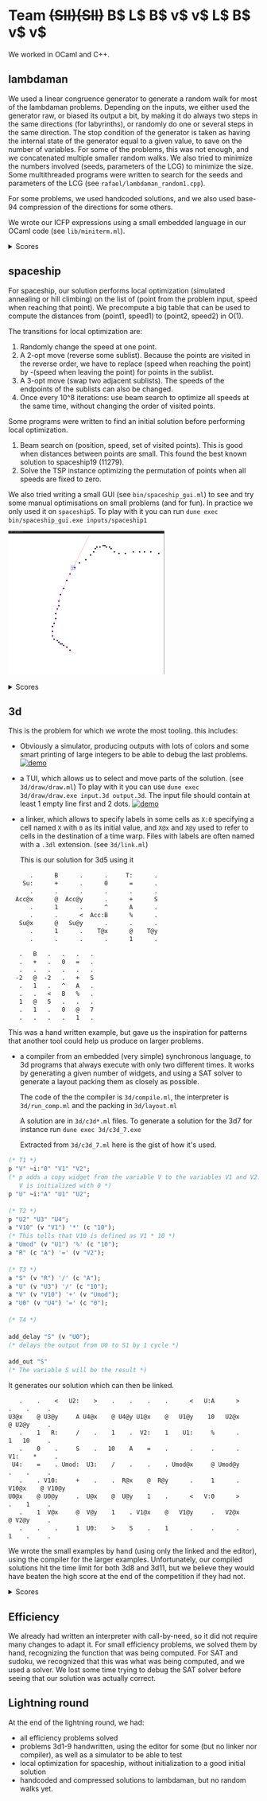 # Team ~~(SII)(SII)~~ B$ L$ B$ v$ v$ L$ B$ v$ v$

We worked in OCaml and C++.

## lambdaman

We used a linear congruence generator to generate a random walk for most of
the lambdaman problems.
Depending on the inputs, we either used the generator raw, or biased its output a bit,
by making it do always two steps in the same directions (for labyrinths), or randomly
do one or several steps in the same direction. The stop condition of the generator
is taken as having the internal state of the generator equal to a given value, to save
on the number of variables.
For some of the problems, this was not enough, and we concatenated
multiple smaller random walks.
We also tried to minimize the numbers involved (seeds, parameters of the LCG) to
minimize the size.
Some multithreaded programs were written to search for the seeds and
parameters of the LCG (see `rafael/lambdaman_random1.cpp`).

For some problems, we used handcoded solutions, and we also used base-94 compression
of the directions for some others.

We wrote our ICFP expressions using a small embedded language in our OCaml code (see
`lib/miniterm.ml`).

<details>
<summary>Scores</summary>

```
* [lambdaman1] Your score: 33. Best score: 33.
* [lambdaman2] Your score: 44. Best score: 44.
* [lambdaman3] Your score: 58. Best score: 58.
* [lambdaman4] Your score: 111. Best score: 111.
* [lambdaman5] Your score: 111. Best score: 105.
* [lambdaman6] Your score: 73. Best score: 73.
* [lambdaman7] Your score: 111. Best score: 111.
* [lambdaman8] Your score: 113. Best score: 113.
* [lambdaman9] Your score: 111. Best score: 109.
* [lambdaman10] Your score: 113. Best score: 113.
* [lambdaman11] Your score: 132. Best score: 129.
* [lambdaman12] Your score: 132. Best score: 127.
* [lambdaman13] Your score: 132. Best score: 127.
* [lambdaman14] Your score: 132. Best score: 127.
* [lambdaman15] Your score: 132. Best score: 127.
* [lambdaman16] Your score: 220. Best score: 129.
* [lambdaman17] Your score: 113. Best score: 113.
* [lambdaman18] Your score: 113. Best score: 113.
* [lambdaman19] Your score: 237. Best score: 237.
* [lambdaman20] Your score: 150. Best score: 131.
* [lambdaman21] Your score: 113. Best score: 113.
```
</details>

## spaceship

For spaceship, our solution performs local optimization (simulated
annealing or hill climbing) on the list of (point from the problem input, speed when reaching that point).
We precompute a big table that can be used to compute the distances
from (point1, speed1) to (point2, speed2) in O(1).

The transitions for local optimization are:

1. Randomly change the speed at one point.
2. A 2-opt move (reverse some sublist). Because the points are visited
in the reverse order, we have to replace (speed when reaching the
point) by -(speed when leaving the point) for points in the sublist.
3. A 3-opt move (swap two adjacent sublists). The speeds of the
endpoints of the sublists can also be changed.
4. Once every 10^8 iterations: use beam search to optimize all speeds
at the same time, without changing the order of visited points.

Some programs were written to find an initial solution before
performing local optimization.

1. Beam search on (position, speed, set of visited points).
This is good when distances between points are small.
   This found the best known solution to spaceship19 (11279).
2. Solve the TSP instance optimizing the permutation of points when
   all speeds are fixed to zero.

We also tried writing a small GUI (see `bin/spaceship_gui.ml`) to see and
try some manual optimisations on small problems (and for fun). In practice
we only used it on `spaceship5`.
To play with it you can run `dune exec bin/spaceship_gui.exe inputs/spaceship1`

![spaceship_gui](images/spaceship_gui.png)

<details>
<summary>Scores</summary>

```
* [spaceship1] Your score: 5. Best score: 5.
* [spaceship2] Your score: 49. Best score: 49.
* [spaceship3] Your score: 10. Best score: 10.
* [spaceship4] Your score: 99. Best score: 99.
* [spaceship5] Your score: 116. Best score: 116.
* [spaceship6] Your score: 117. Best score: 117.
* [spaceship7] Your score: 94. Best score: 94.
* [spaceship8] Your score: 90. Best score: 90.
* [spaceship9] Your score: 208. Best score: 206.
* [spaceship10] Your score: 304. Best score: 304.
* [spaceship11] Your score: 8192. Best score: 8192.
* [spaceship12] Your score: 8192. Best score: 8192.
* [spaceship13] Your score: 23791. Best score: 23791.
* [spaceship14] Your score: 137. Best score: 137.
* [spaceship15] Your score: 39. Best score: 39.
* [spaceship16] Your score: 1364. Best score: 1358.
* [spaceship17] Your score: 416. Best score: 408.
* [spaceship18] Your score: 1952. Best score: 1765.
* [spaceship19] Your score: 11279. Best score: 11279.
* [spaceship20] Your score: 2358. Best score: 2342.
* [spaceship21] Your score: 2383. Best score: 2376.
* [spaceship22] Your score: 1131. Best score: 1118.
* [spaceship23] Your score: 174317. Best score: 152792.
* [spaceship24] Your score: 735715. Best score: 481573.
* [spaceship25] Your score: 625043. Best score: 489597.
```
</details>

## 3d

This is the problem for which we wrote the most tooling. this includes:

- Obviously a simulator, producing outputs with lots of colors and some smart printing
  of large integers to be able to debug the last problems.
  [![demo](https://asciinema.org/a/jSnSI8DGDf7qq4W8NR72HFX1C.svg)](https://asciinema.org/a/jSnSI8DGDf7qq4W8NR72HFX1C)

- a TUI, which allows us to select and move parts of the solution. (see `3d/draw/draw.ml`)
  To play with it you can use `dune exec 3d/draw/draw.exe input.3d output.3d`. The input
  file should contain at least 1 empty line first and 2 dots.
  [![demo](https://asciinema.org/a/ptPZPqivt4gMJvrltjIBM26jz.svg)](https://asciinema.org/a/ptPZPqivt4gMJvrltjIBM26jz)

- a linker, which allows to specify labels in some cells as `X:0` specifying a cell
  named `X` with `0` as its initial value, and `X@x` and `X@y` used to refer to cells
  in the destination of a time warp. Files with labels are often named with a `.3dl`
  extension. (see `3d/link.ml`)

  This is our solution for 3d5 using it

```
      .      B      .      .     T:      .
    Su:      +      .      0      =      .
      .      .      .      .      .      .
  Acc@x      @  Acc@y      .      +      S
      .      1      .      ^      A      .
      .      .      <  Acc:B      %      .
   Su@x      @   Su@y      .      .      .
      .      1      .    T@x      @    T@y
      .      .      .      .      1      .
```
```
   .   B   .   .   .   .
   .   +   .   0   =   .
   .   .   .   .   .   .
  -2   @  -2   .   +   S
   .   1   .   ^   A   .
   .   .   <   B   %   .
   1   @   5   .   .   .
   .   1   .   0   @   7
   .   .   .   .   1   .
```
  This was a hand written example, but gave us the inspiration for patterns that
  another tool could help us produce on larger problems.

- a compiler from an embedded (very simple) synchronous language, to 3d programs
  that always execute with only two different times. It works by generating a
  given number of widgets, and using a SAT solver to generate a layout packing
  them as closely as possible.

  The code of the the compiler is `3d/compile.ml`, the interpreter is `3d/run_comp.ml`
  and the packing in `3d/layout.ml`

  A solution are in `3d/c3d*.ml` files. To generate a solution for the 3d7 for instance
  run `dune exec 3d/c3d_7.exe`

  Extracted from `3d/c3d_7.ml` here is the gist of how it's used.
```OCaml
(* T1 *)
p "V" ~i:"0" "V1" "V2";
(* p adds a copy widget from the variable V to the variables V1 and V2.
   V is initialized with 0 *)
p "U" ~i:"A" "U1" "U2";

(* T2 *)
p "U2" "U3" "U4";
a "V10" (v "V1") '*' (c "10");
(* This tells that V10 is defined as V1 * 10 *)
a "Umod" (v "U1") '%' (c "10");
a "R" (c "A") '=' (v "V2");

(* T3 *)
a "S" (v "R") '/' (c "A");
a "U" (v "U3") '/' (c "10");
a "V" (v "V10") '+' (v "Umod");
a "U0" (v "U4") '=' (c "0");

(* T4 *)

add_delay "S" (v "U0");
(* delays the output from U0 to S1 by 1 cycle *)

add_out "S"
(* The variable S will be the result *)
```
  It generates our solution which can then be linked.

```
   .    .    <   U2:    >    .    .    .    .      <   U:A      >     .    .     .
U3@x    @ U3@y     A U4@x    @ U4@y U1@x    @   U1@y    10   U2@x     @ U2@y     .
   .    1   R:     /    .    1    .  V2:    1    U1:     %      .     1   10     .
   .    0    .     S    .   10    A    =    .      .     .      .   V1:    *     .
 U4:    =    . Umod:  U3:    /    .    .    . Umod@x     @ Umod@y     .    .     .
   .    . V10:     +    .    .  R@x    @  R@y      .     1      . V10@x    @ V10@y
U0@x    @ U0@y     .  U@x    @  U@y    1    .      <   V:0      >     .    1     .
   .    1  V@x     @  V@y    1    . V1@x    @   V1@y     .   V2@x     @ V2@y     .
   .    .    .     1  U0:    >    S    .    1      .     .      .     1    .     .
```

We wrote the small examples by hand (using only the linked and the editor), using the
compiler for the larger examples. Unfortunately, our compiled solutions hit the time
limit for both 3d8 and 3d11, but we believe they would have beaten the high score at the
end of the competition if they had not.

<details>
<summary>Scores</summary>

```
* [3d1] Your score: 3168. Best score: 2982.
* [3d2] Your score: 1250. Best score: 1250.
* [3d3] Your score: 1372. Best score: 1176.
* [3d4] Your score: 2080. Best score: 1872.
* [3d5] Your score: 2592. Best score: 2592.
* [3d6] Your score: 3240. Best score: 2800.
* [3d7] Your score: 7290. Best score: 7290.
* [3d8] Your score: 37800. Best score: 28210.
* [3d9] Your score: 12760. Best score: 12760.
* [3d10] Your score: 43120. Best score: 40261.
* [3d11] Your score: 264960. Best score: 66792.
* [3d12] Your score: 22440. Best score: 21978.
```
</details>


## Efficiency

We already had written an interpreter with call-by-need, so it did not require many
changes to adapt it. For small efficiency problems, we solved them by hand,
recognizing the function that was being computed. For SAT and sudoku, we recognized
that this was what was being computed, and we used a solver. We lost some time
trying to debug the SAT solver before seeing that our solution was actually correct.


## Lightning round

At the end of the lightning round, we had:

- all efficiency problems solved
- problems 3d1-9 handwritten, using the editor for some (but no linker nor compiler),
  as well as a simulator to be able to test
- local optimization for spaceship, without initialization to a good initial solution
- handcoded and compressed solutions to lambdaman, but no random walks yet.
